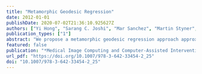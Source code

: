 ```yaml
---
title: "Metamorphic Geodesic Regression"
date: 2012-01-01
publishDate: 2020-07-02T21:36:10.925627Z
authors: ["Yi Hong", "Sarang C. Joshi", "Mar Sanchez", "Martin Styner", "Marc Niethammer"]
publication_types: ["1"]
abstract: "We propose a metamorphic geodesic regression approach approximating spatial transformations for image time-series while simultaneously accounting for intensity changes. Such changes occur for example in magnetic resonance imaging (MRI) studies of the developing brain due to myelination. To simplify computations we propose an approximate metamorphic geodesic regression formulation that only requires pairwise computations of image metamorphoses. The approximated solution is an appropriately weighted average of initial momenta. To obtain initial momenta reliably, we develop a shooting method for image metamorphosis."
featured: false
publication: "*Medical Image Computing and Computer-Assisted Intervention - MICCAI 2012 - 15th International Conference, Nice, France, October 1-5, 2012, Proceedings, Part III*"
url_pdf: "https://doi.org/10.1007/978-3-642-33454-2_25"
doi: "10.1007/978-3-642-33454-2_25"
---
```


